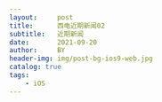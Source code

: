 ```yaml
---
layout:     post
title:      西电近期新闻02
subtitle:   近期新闻
date:       2021-09-20
author:     BY
header-img: img/post-bg-ios9-web.jpg
catalog: true
tags:
    - iOS
---
```

